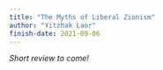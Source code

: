 ```yaml
---
title: "The Myths of Liberal Zionism"
author: "Yitzhak Laor"
finish-date: 2021-09-06
---
```


_Short review to come!_
